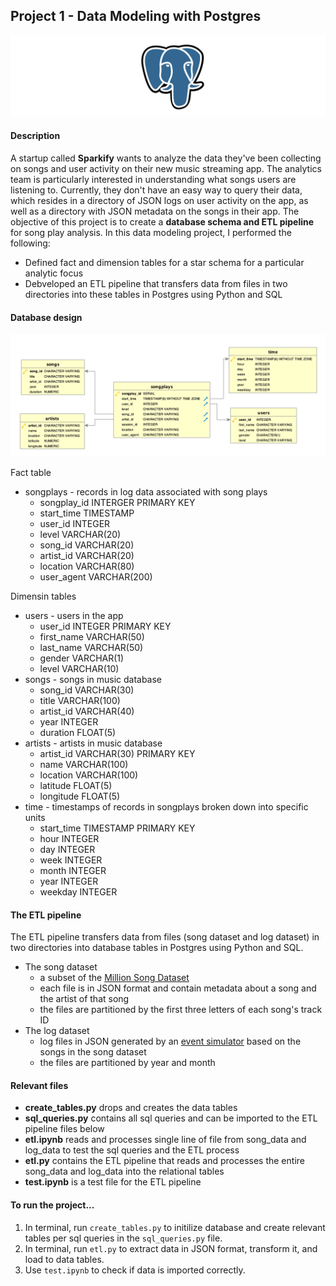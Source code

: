 ## Project 1 - Data Modeling with Postgres
![banner](image/postgres.png)

#### Description
A startup called **Sparkify** wants to analyze the data they've been collecting on songs and user activity on their new music streaming app. The analytics team is particularly interested in understanding what songs users are listening to. Currently, they don't have an easy way to query their data, which resides in a directory of JSON logs on user activity on the app, as well as a directory with JSON metadata on the songs in their app. The objective of this project is to create a **database schema and ETL pipeline** for song play analysis. In this data modeling project, I performed the following:

- Defined fact and dimension tables for a star schema for a particular analytic focus
- Debveloped an ETL pipeline that transfers data from files in two directories into these tables in Postgres using Python and SQL

#### Database design
![image](image/Song_ERD.png)

Fact table
- songplays - records in log data associated with song plays
  - songplay_id INTERGER PRIMARY KEY
  - start_time TIMESTAMP
  - user_id INTEGER
  - level VARCHAR(20)
  - song_id VARCHAR(20)
  - artist_id VARCHAR(20)
  - location VARCHAR(80)
  - user_agent VARCHAR(200)

Dimensin tables
- users - users in the app
  - user_id INTEGER PRIMARY KEY
  - first_name VARCHAR(50)
  - last_name VARCHAR(50)
  - gender VARCHAR(1)
  - level VARCHAR(10)
- songs - songs in music database
  - song_id VARCHAR(30)
  - title VARCHAR(100)
  - artist_id VARCHAR(40)
  - year INTEGER
  - duration FLOAT(5)
- artists - artists in music database
  - artist_id VARCHAR(30) PRIMARY KEY
  - name VARCHAR(100)
  - location VARCHAR(100)
  - latitude FLOAT(5)
  - longitude FLOAT(5)
- time - timestamps of records in songplays broken down into specific units
  - start_time TIMESTAMP PRIMARY KEY
  - hour INTEGER
  - day INTEGER
  - week INTEGER
  - month INTEGER
  - year INTEGER
  - weekday INTEGER

#### The ETL pipeline
The ETL pipeline transfers data from files (song dataset and log dataset) in two directories into database tables in Postgres using Python and SQL.
- The song dataset
    - a subset of the [Million Song Dataset](http://millionsongdataset.com/)
    - each file is in JSON format and contain metadata about a song and the artist of that song
    - the files are partitioned by the first three letters of each song's track ID
- The log dataset
    - log files in JSON generated by an [event simulator](https://github.com/Interana/eventsim) based on the songs in the song dataset
    - the files are partitioned by year and month

#### Relevant files
- **create_tables.py** drops and creates the data tables
- **sql_queries.py** contains all sql queries and can be imported to the ETL pipeline files below
- **etl.ipynb** reads and processes single line of file from song_data and log_data to test the sql queries and the ETL process
- **etl.py** contains the ETL pipeline that reads and processes the entire song_data and log_data into the relational tables
- **test.ipynb** is a test file for the ETL pipeline

#### To run the project...
1. In terminal, run ```create_tables.py``` to initilize database and create relevant tables per sql queries in the ```sql_queries.py``` file.
2. In terminal, run ```etl.py``` to extract data in JSON format, transform it, and load to data tables.
3. Use ```test.ipynb``` to check if data is imported correctly.
